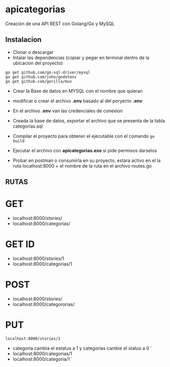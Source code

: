 # apicategorias
 Creación de una API REST con Golang/Go y MySQL

## Instalacion
* Clonar o descargar
* Intalar las dependencias (copiar y pegar en terminal dentro de la ubicacion del proyecto)
```
go get github.com/go-sql-driver/mysql
go get github.com/joho/godotenv
go get github.com/gorilla/mux

```
* Crear la Base de datos en MYSQL con el nombre que quieran
* modificar o crear el archivo  **.env** basado al del poryecto **.env**
* En el archivo  **.env** van las credenciales de conexion
* Creada la base de datos, exportar el archivo que se presenta de la tabla categorias.sql
* Compilar el proyecto para obtener el ejecutable con el comando  `go build`
* Ejecutar el archivo con  **apicategorias.exe** 
si pide permisos darselos

* Probar en postman o consumirla en su proyecto, estara activo en el la ruta
localhost:8000 + el nombre de la ruta en el archivo routes.go
 
 ## RUTAS

 # GET
 * localhost:8000/stories/
 * localhost:8000/categorias/
 
 # GET ID
  * localhost:8000/stories/1
  * localhost:8000/categorias/1
 
 # POST
  * localhost:8000/stories/
  * localhost:8000/categororias/
 
 # PUT
 `
  localhost:8000/stories/1
 `
* categoria cambia el estatus a 1 y categorias cambie el status a 0
 `
 * localhost:8000/categorias/1 
 * localhost:8000/categoria/1
`

